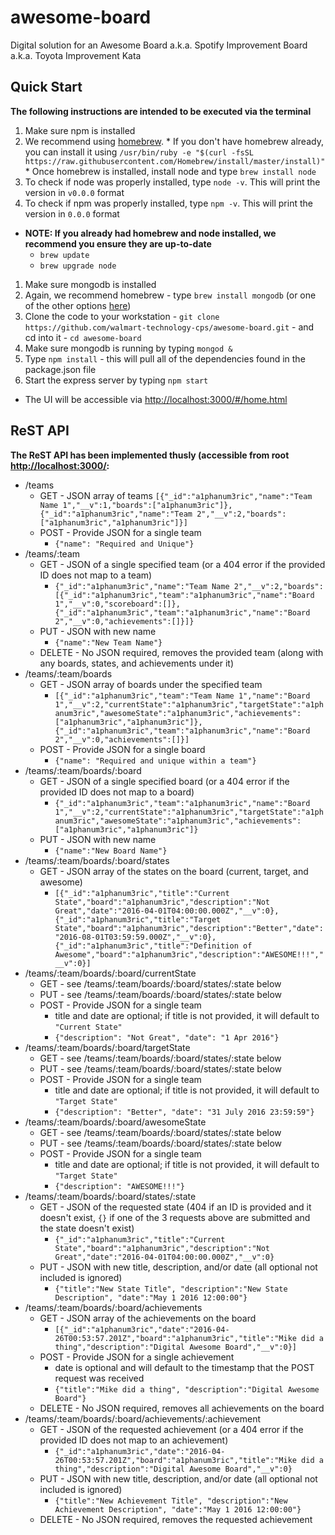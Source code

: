 # awesome-board
Digital solution for an Awesome Board a.k.a. Spotify Improvement Board a.k.a. Toyota Improvement Kata

## Quick Start
**The following instructions are intended to be executed via the terminal**
1. Make sure npm is installed
  1. We recommend using [homebrew](http://brew.sh/).
    * If you don't have homebrew already, you can install it using `/usr/bin/ruby -e "$(curl -fsSL https://raw.githubusercontent.com/Homebrew/install/master/install)"`
    * Once homebrew is installed, install node and type `brew install node`
  1. To check if node was properly installed, type `node -v`. This will print the version in `v0.0.0` format
  1. To check if npm was properly installed, type `npm -v`. This will print the version in `0.0.0` format
  * **NOTE: If you already had homebrew and node installed, we recommend you ensure they are up-to-date**
    * `brew update`
    * `brew upgrade node`
1. Make sure mongodb is installed
  1. Again, we recommend homebrew - type `brew install mongodb` (or one of the other options [here](https://docs.mongodb.org/manual/tutorial/install-mongodb-on-os-x/))
1. Clone the code to your workstation - `git clone https://github.com/walmart-technology-cps/awesome-board.git` - and cd into it - `cd awesome-board`
1. Make sure mongodb is running by typing `mongod &`
1. Type `npm install` - this will pull all of the dependencies found in the package.json file
1. Start the express server by typing `npm start`
  * The UI will be accessible via [http://localhost:3000/#/home.html](http://localhost:3000/#/home.html)

## ReST API
**The ReST API has been implemented thusly (accessible from root [http://localhost:3000/](http://localhost:3000/):**
* /teams
  * GET - JSON array of teams
      `[{"_id":"a1phanum3ric","name":"Team Name 1","__v":1,"boards":["a1phanum3ric"]},{"_id":"a1phanum3ric","name":"Team 2","__v":2,"boards":["a1phanum3ric","a1phanum3ric"]}]`
  * POST - Provide JSON for a single team
    * `{"name": "Required and Unique"}`
* /teams/:team
  * GET - JSON of a single specified team (or a 404 error if the provided ID does not map to a team)
    * `{"_id":"a1phanum3ric","name":"Team Name 2","__v":2,"boards":[{"_id":"a1phanum3ric","team":"a1phanum3ric","name":"Board 1","__v":0,"scoreboard":[]},{"_id":"a1phanum3ric","team":"a1phanum3ric","name":"Board 2","__v":0,"achievements":[]}]}`
  * PUT - JSON with new name
    * `{"name":"New Team Name"}`
  * DELETE - No JSON required, removes the provided team (along with any boards, states, and achievements under it)
* /teams/:team/boards
  * GET - JSON array of boards under the specified team
    * `[{"_id":"a1phanum3ric","team":"Team Name 1","name":"Board 1","__v":2,"currentState":"a1phanum3ric","targetState":"a1phanum3ric","awesomeState":"a1phanum3ric","achievements":["a1phanum3ric","a1phanum3ric"]},{"_id":"a1phanum3ric","team":"a1phanum3ric","name":"Board 2","__v":0,"achievements":[]}]`
  * POST - Provide JSON for a single board
    * `{"name": "Required and unique within a team"}`
* /teams/:team/boards/:board
  * GET - JSON of a single specified board (or a 404 error if the provided ID does not map to a board)
    * `{"_id":"a1phanum3ric","team":"a1phanum3ric","name":"Board 1","__v":2,"currentState":"a1phanum3ric","targetState":"a1phanum3ric","awesomeState":"a1phanum3ric","achievements":["a1phanum3ric","a1phanum3ric"]}`
  * PUT - JSON with new name
    * `{"name":"New Board Name"}`
* /teams/:team/boards/:board/states
  * GET - JSON array of the states on the board (current, target, and awesome)
    * `[{"_id":"a1phanum3ric","title":"Current State","board":"a1phanum3ric","description":"Not Great","date":"2016-04-01T04:00:00.000Z","__v":0},{"_id":"a1phanum3ric","title":"Target State","board":"a1phanum3ric","description":"Better","date":"2016-08-01T03:59:59.000Z","__v":0},{"_id":"a1phanum3ric","title":"Definition of Awesome","board":"a1phanum3ric","description":"AWESOME!!!","__v":0}]`
* /teams/:team/boards/:board/currentState
  * GET - see /teams/:team/boards/:board/states/:state below
  * PUT - see /teams/:team/boards/:board/states/:state below
  * POST - Provide JSON for a single team
    * title and date are optional; if title is not provided, it will default to `"Current State"`
    * `{"description": "Not Great", "date": "1 Apr 2016"}`
* /teams/:team/boards/:board/targetState
  * GET - see /teams/:team/boards/:board/states/:state below
  * PUT - see /teams/:team/boards/:board/states/:state below
  * POST - Provide JSON for a single team
    * title and date are optional; if title is not provided, it will default to `"Target State"`
    * `{"description": "Better", "date": "31 July 2016 23:59:59"}`
* /teams/:team/boards/:board/awesomeState
  * GET - see /teams/:team/boards/:board/states/:state below
  * PUT - see /teams/:team/boards/:board/states/:state below
  * POST - Provide JSON for a single team
    * title and date are optional; if title is not provided, it will default to `"Target State"`
    * `{"description": "AWESOME!!!"}`
* /teams/:team/boards/:board/states/:state
  * GET - JSON of the requested state (404 if an ID is provided and it doesn't exist, `{}` if one of the 3 requests above are submitted and the state doesn't exist)
    * `{"_id":"a1phanum3ric","title":"Current State","board":"a1phanum3ric","description":"Not Great","date":"2016-04-01T04:00:00.000Z","__v":0}`
  * PUT - JSON with new title, description, and/or date (all optional not included is ignored)
    * `{"title":"New State Title", "description":"New State Description", "date":"May 1 2016 12:00:00"}`
* /teams/:team/boards/:board/achievements
  * GET - JSON array of the achievements on the board
    * `[{"_id":"a1phanum3ric","date":"2016-04-26T00:53:57.201Z","board":"a1phanum3ric","title":"Mike did a thing","description":"Digital Awesome Board","__v":0}]`
  * POST - Provide JSON for a single achievement
    * date is optional and will default to the timestamp that the POST request was received
    * `{"title":"Mike did a thing", "description":"Digital Awesome Board"}`
  * DELETE - No JSON required, removes all achievements on the board
* /teams/:team/boards/:board/achievements/:achievement
  * GET - JSON of the requested achievement (or a 404 error if the provided ID does not map to an achievement)
    * `{"_id":"a1phanum3ric","date":"2016-04-26T00:53:57.201Z","board":"a1phanum3ric","title":"Mike did a thing","description":"Digital Awesome Board","__v":0}`
  * PUT - JSON with new title, description, and/or date (all optional not included is ignored)
    * `{"title":"New Achievement Title", "description":"New Achievement Description", "date":"May 1 2016 12:00:00"}`
  * DELETE - No JSON required, removes the requested achievement